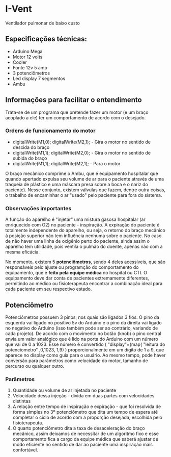 # I-Vent

Ventilador pulmonar de baixo custo

## Especificações técnicas:

- Arduino Mega
- Motor 12 volts
- Cooler
- Fonte 12v 5 amp
- 3 potenciômetros
- Led display 7 segmentos
- Ambu

## Informações para facilitar o entendimento

Trata-se de um programa que pretende fazer um motor (e um braço acoplado a ele)  ter um comportamento de acordo com o desejado.

### Ordens de funcionamento do motor

- digitalWrite(M1,0); digitalWrite(M2,1);  - Gira o motor no sentido de descida do braço
- digitalWrite(M1,1);  digitalWrite(M2,0); - Gira o motor no sentido de subida do braço
- digitalWrite(M1,1); digitalWrite(M2,1);  - Para o motor

O braço mecânico comprime o Ambu, que é equipamento hospitalar que quando apertado expulsa seu volume de ar para o paciente através de uma traqueia de plástico e uma máscara presa sobre a boca e o nariz do paciente). Nesse conjunto, existem válvulas que fazem, dentre outra coisas, o trabalho de encaminhar o ar "usado" pelo paciente para fora do sistema.

### Observações importantes

A função do aparelho é "injetar" uma mistura gasosa hospitalar (ar enriquecido com O2) no paciente - inspiração. A expiração do paciente é totalmente independente do aparelho, ou seja, o retorno do braço mecânico à posição superior não tem influência nenhuma sobre o paciente. No caso de não haver uma linha de oxigênio perto do paciente, ainda assim o aparelho tem utilidade, pois ventila o pulmão do doente, apenas não com a mesma eficácia.

No momento, existem 5 **potenciômetros**, sendo 4 deles acessíveis, que são responsáveis pelo ajuste ou programção do comportamento do equipamento, que é **feito pela equipe médica** no hospital ou CTI. O equipamento deve dar conta de pacientes extremamente diferentes, permitindo ao médico ou fisioterapeuta  encontrar a combinação ideal para cada paciente em seu respectivo estado.

## Potenciômetro

Potenciômetros possuem 3 pinos, nos quais são ligados 3 fios. O pino da esquerda vai ligado no positivo 5v do Arduino e o pino da direita vai ligado no negativo do Arduino (isso também pode ser ao contrário, variando de cada projeto). De acordo com o movimento no botão (knob) o pino central envia um valor analógico que é lido na porta do Arduino com um número que vai de 0 a 1023. Esse número é convertido ( "display"=(map( "leitura do potenciometro" ,0,1023, 1,9) ) proporcionalmente em um dígito de 1 a 9, que aparece no display como guia para o usuário. Ao mesmo tempo, pode haver conversão para parâmetros como velocidade do motor, tamanho de percurso ou qualquer outro.

### Parâmetros

1. Quantidade ou volume de ar injetada no paciente
2. Velocidade dessa injeção - divida em duas partes com velocidades distintas
3. A relação entre tempo de inspiração e expiração - que foi resolvida de forma simples no 3º potenciômetro que dita um tempo de espera até completar o ciclo de acordo com a proporção desejada, escolhida pelo fisioterapeuta.
4. O quarto potenciômetro dita a taxa de desaceleração do braço mecânico, assim deixamos de necessitar de um algoritmo fixo e esse comportamento fica a cargo da equipe médica que saberá ajustar de modo eficiente no sentido de dar ao paciente uma inspiração mais confortável.
